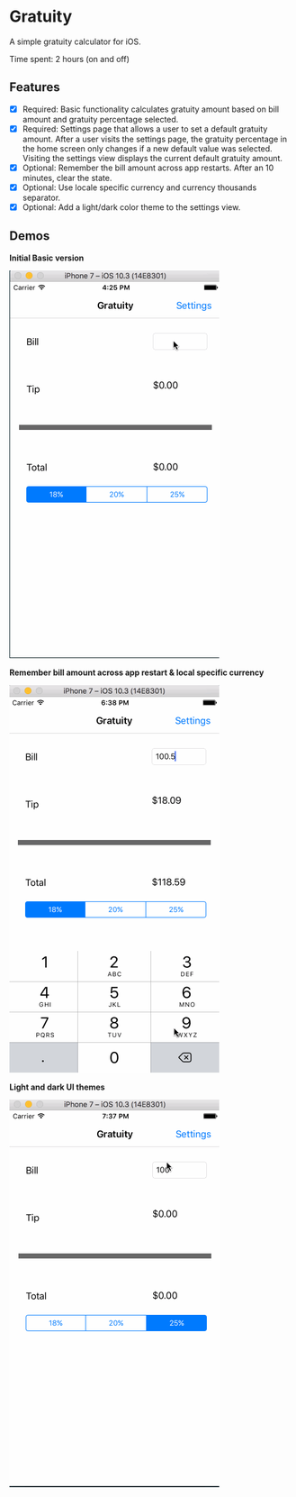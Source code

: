 # Gratuity

A simple gratuity calculator for iOS.

Time spent: 2 hours (on and off)

## Features

- [x] Required: Basic functionality calculates gratuity amount based on bill amount
and gratuity percentage selected.
- [x] Required: Settings page that allows a user to set a default gratuity amount.
After a user visits the settings page, the gratuity percentage in the home screen
only changes if a new default value was selected. Visiting the settings view
displays the current default gratuity amount.
- [x] Optional: Remember the bill amount across app restarts.
After an 10 minutes, clear the state.
- [x] Optional: Use locale specific currency and currency thousands separator.
- [x] Optional: Add a light/dark color theme to the settings view.

## Demos

**Initial Basic version**

![App Demo](demo.gif)


**Remember bill amount across app restart & local specific currency**

![Bill and currency](restore_bill_amt_localized_currency.gif)

**Light and dark UI themes**

![UI Themes](ui_themes.gif)
